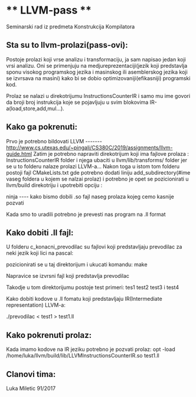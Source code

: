 # ** LLVM-pass **
Seminarski rad iz predmeta Konstrukcija Kompilatora

## Sta su to llvm-prolazi(pass-ovi):
 Postoje prolazi koji vrse analizu i transformaciju, ja sam napisao jedan koji vrsi analizu. Oni se primenjuju na medjureprezentaciji(jezik koji predstavlja sponu
 visokog programskog jezika i masinskog ili asemblerskog jezika koji se izvrsava na masini) kako bi se dobio optimizovaniji(efikasniji) programski kod.
 
Prolaz se nalazi u direkotrijumu InstructionsCounterIR i samo mu ime govori da broji broj instrukcija koje se pojavljuju u svim blokovima
IR-a(load,store,add,mul...).

## Kako ga pokrenuti: 
  Prvo je potrebno bildovati LLVM ------- http://www.cs.utexas.edu/~pingali/CS380C/2019/assignments/llvm-guide.html
  Zatim je potrebno napraviti direkotrijum koji ima fajlove prolaza : InstructionsCounterIR folder
  i njega ubaciti u llvm/lib/transforms/ folder jer se u to folderu nalaze prolazi LLVM-a...
  Nakon toga u istom tom folderu postoji fajl CMakeLists.txt gde potrebno dodati liniju add_subdirectory(#ime vaseg foldera u kojem se nalzai prolaz)
  i potrebno je opet se pozicionirati u llvm/build direkotriju i upotrebiti opciju : 
  
  ninja ---- kako bismo dobili .so fajl naseg prolaza kojeg cemo kasnije pozvati 
  
  Kada smo to uradili potrebno je prevesti nas program na .ll format
## Kako dobiti .ll fajl: 
U folderu c_konacni_prevodilac su fajlovi koji predstavljaju prevodilac za neki jezik koji lici na pascal:

pozicionirati se u taj direktorijum i ukucati komandu: make

Napravice se izvrsni fajl koji predstavlja prevodilac

Takodje u tom direktorijumu postoje test primeri: tes1 test2 test3 i test4

Kako dobiti kodove u .ll fomatu koji predstavljaju IR(Intermediate representation) LLVM-a:

./prevodilac < test1 > test1.ll

## Kako pokrenuti prolaz:
Kada imamo kodove na IR jeziku potrebno je pozvati prolaz:
opt -load /home/luka/llvm/build/lib/LLVMInstructionsCounterIR.so test1.ll


## Clanovi tima:
  Luka Miletic 91/2017
